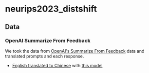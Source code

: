 # neurips2023_distshift

## Data
### OpenAI Summarize From Feedback
We took the data from [OpenAI's Summarize From Feedback](https://huggingface.co/datasets/openai/summarize_from_feedback) data and translated prompts and each response.
* [English translated to Chinese](https://drive.google.com/file/d/1E-14h_ZKxTmLlSbwAhOK9pK6dNeJOBF6/view?usp=drive_link) with [this model](https://huggingface.co/Helsinki-NLP/opus-mt-en-zh)